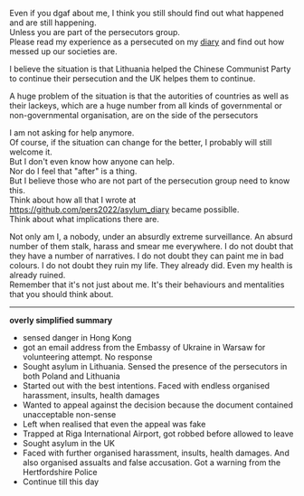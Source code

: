 Even if you dgaf about me, I think you still should find out what happened and are still happening.\
Unless you are part of the persecutors group.\
Please read my experience as a persecuted on my [diary](https://github.com/pers2022/asylum_diary) and find out how messed up our societies are.

I believe the situation is that Lithuania helped the Chinese Communist Party to continue their persecution and the UK helpes them to continue.

A huge problem of the situation is that the autorities of countries as well as their lackeys, which are a huge number from all kinds of governmental or non-governmental organisation, are on the side of the persecutors

I am not asking for help anymore.\
Of course, if the situation can change for the better, I probably will still welcome it.\
But I don't even know how anyone can help.\
Nor do I feel that "after" is a thing.\
But I believe those who are not part of the persecution group need to know this.\
Think about how all that I wrote at https://github.com/pers2022/asylum_diary became possiblle.\
Think about what implications there are.

Not only am I, a nobody, under an absurdly extreme surveillance. An absurd number of them stalk, harass and smear me everywhere.
I do not doubt that they have a number of narratives. I do not doubt they can paint me in bad colours. I do not doubt they ruin my life. They already did. Even my health is already ruined.\
Remember that it's not just about me. It's their behaviours and mentalities that you should think about.

---

**overly simplified summary**
- sensed danger in Hong Kong
- got an email address from the Embassy of Ukraine in Warsaw for volunteering attempt. No response
- Sought asylum in Lithuania. Sensed the presence of the persecutors in both Poland and Lithuania
- Started out with the best intentions. Faced with endless organised harassment, insults, health damages
- Wanted to appeal against the decision because the document contained unacceptable non-sense
- Left when realised that even the appeal was fake
- Trapped at Riga International Airport, got robbed before allowed to leave
- Sought asylum in the UK
- Faced with further organised harassment, insults, health damages. And also organised assualts and false accusation. Got a warning from the Hertfordshire Police
- Continue till this day
